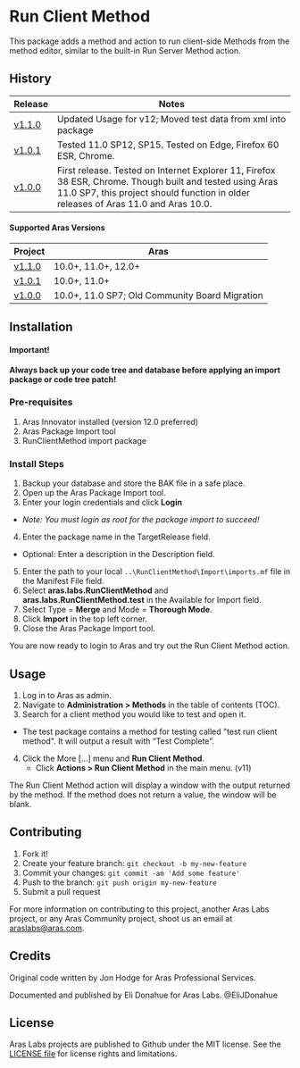# Run Client Method

This package adds a method and action to run client-side Methods from the method editor, similar to the built-in Run Server Method action.

## History

Release | Notes
--------|--------
 [v1.1.0](https://github.com/ArasLabs/run-client-method/releases/tag/v1.1.0) | Updated Usage for v12; Moved test data from xml into package 
[v1.0.1](https://github.com/ArasLabs/run-client-method/releases/tag/v1.0.1) | Tested 11.0 SP12, SP15. Tested on Edge, Firefox 60 ESR, Chrome.
[v1.0.0](https://github.com/ArasLabs/run-client-method/releases/tag/v1.0.0) | First release. Tested on Internet Explorer 11, Firefox 38 ESR, Chrome. Though built and tested using Aras 11.0 SP7, this project should function in older releases of Aras 11.0 and Aras 10.0.

#### Supported Aras Versions

Project | Aras
--------|------
 [v1.1.0](https://github.com/ArasLabs/run-client-method/releases/tag/v1.1.0) | 10.0+, 11.0+, 12.0+ 
[v1.0.1](https://github.com/ArasLabs/run-client-method/releases/tag/v1.0.1) | 10.0+, 11.0+ 
[v1.0.0](https://github.com/ArasLabs/run-client-method/releases/tag/v1.0.0) | 10.0+, 11.0 SP7; Old Community Board Migration 

## Installation

#### Important!
**Always back up your code tree and database before applying an import package or code tree patch!**

### Pre-requisites

1. Aras Innovator installed (version 12.0 preferred)
2. Aras Package Import tool
3. RunClientMethod import package

### Install Steps

1. Backup your database and store the BAK file in a safe place.
2. Open up the Aras Package Import tool.
3. Enter your login credentials and click **Login**
  * _Note: You must login as root for the package import to succeed!_
4. Enter the package name in the TargetRelease field.
  * Optional: Enter a description in the Description field.
5. Enter the path to your local `..\RunClientMethod\Import\imports.mf` file in the Manifest File field.
6. Select **aras.labs.RunClientMethod** and **aras.labs.RunClientMethod.test** in the Available for Import field.
7. Select Type = **Merge** and Mode = **Thorough Mode**.
8. Click **Import** in the top left corner.
9. Close the Aras Package Import tool.

You are now ready to login to Aras and try out the Run Client Method action.

## Usage

1. Log in to Aras as admin.
2. Navigate to **Administration > Methods** in the table of contents (TOC).
3. Search for a client method you would like to test and open it.
- The test package contains a method for testing called "test run client method". It will output a result with “Test Complete”.
4. Click the More […] menu and **Run Client Method**.
   - Click **Actions > Run Client Method** in the main menu. (v11)

The Run Client Method action will display a window with the output returned by the method. If the method does not return a value, the window will be blank.

## Contributing

1. Fork it!
2. Create your feature branch: `git checkout -b my-new-feature`
3. Commit your changes: `git commit -am 'Add some feature'`
4. Push to the branch: `git push origin my-new-feature`
5. Submit a pull request

For more information on contributing to this project, another Aras Labs project, or any Aras Community project, shoot us an email at araslabs@aras.com.

## Credits

Original code written by Jon Hodge for Aras Professional Services.

Documented and published by Eli Donahue for Aras Labs. @EliJDonahue

## License

Aras Labs projects are published to Github under the MIT license. See the [LICENSE file](./LICENSE.md) for license rights and limitations.
